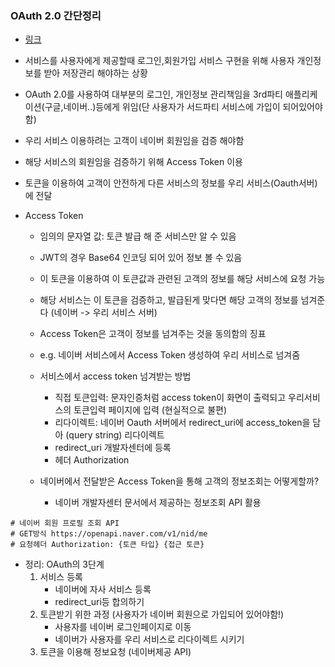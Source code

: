 


### OAuth 2.0 간단정리
- [링크](https://velog.io/@undefcat/OAuth-2.0-%EA%B0%84%EB%8B%A8%EC%A0%95%EB%A6%AC)
- 서비스를 사용자에게 제공할때 로그인,회원가입 서비스 구현을 위해 사용자 개인정보를 받아 저장관리 해야하는 상황
- OAuth 2.0를 사용하여 대부분의 로그인, 개인정보 관리책임을 3rd파티 애플리케이션(구글,네이버..)등에게 위임(단 사용자가 서드파티 서비스에 가입이 되어있어야함)
- 우리 서비스 이용하려는 고객이 네이버 회원임을 검증 해야함
- 해당 서비스의 회원임을 검증하기 위해 Access Token 이용
- 토큰을 이용하여 고객이 안전하게 다른 서비스의 정보를 우리 서비스(Oauth서버)에 전달


- Access Token
  - 임의의 문자열 값: 토큰 발급 해 준 서비스만 알 수 있음
  - JWT의 경우 Base64 인코딩 되어 있어 정보 볼 수 있음
  - 이 토큰을 이용하여 이 토큰값과 관련된 고객의 정보를 해당 서비스에 요청 가능
  - 해당 서비스는 이 토큰을 검증하고, 발급된게 맞다면 해당 고객의 정보를 넘겨준다 (네이버 -> 우리 서비스 서버)
  - Access Token은 고객이 정보를 넘겨주는 것을 동의함의 징표
  - e.g. 네이버 서비스에서 Access Token 생성하여 우리 서비스로 넘겨줌
  - 서비스에서 access token 넘겨받는 방법
    - 직접 토큰입력: 문자인증처럼 access token이 화면이 출력되고 우리서비스의 토큰입력 페이지에 입력 (현실적으로 불편)
    - 리다이렉트: 네이버 Oauth 서버에서 redirect_uri에 access_token을 담아 (query string) 리다이렉트
    - redirect_uri 개발자센터에 등록
    - 헤더 Authorization

  - 네이버에서 전달받은 Access Token을 통해 고객의 정보조회는 어떻게할까?
    - 네이버 개발자센터 문서에서 제공하는 정보조회 API 활용
```
# 네이버 회원 프로필 조회 API
# GET방식 https://openapi.naver.com/v1/nid/me
# 요청헤더 Authorization: {토큰 타입} {접근 토큰}
```


- 정리: OAuth의 3단계
  1. 서비스 등록
     - 네이버에 자사 서비스 등록
     - redirect_uri등 합의하기
  2. 토큰받기 위한 과정 (사용자가 네이버 회원으로 가입되어 있어야함!)
     - 사용자를 네이버 로그인페이지로 이동
     - 네이버가 사용자를 우리 서비스로 리다이렉트 시키기
  3. 토큰을 이용해 정보요청 (네이버제공 API)

